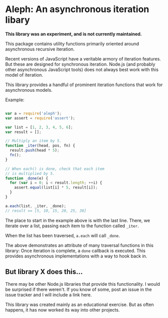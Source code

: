 # Aleph: An asynchronous iteration libary

**This library was an experiment, and is not currently maintained.**

This package contains utility functions primarily oriented around
asynchronous recursive iteration.

Recent versions of JavaScript have a veritable armory of iteration
features. But these are designed for synchronous iteration. Node.js (and
probably other asynchronous JavaScript tools) does not always best work
with this model of iteration.

This library provides a handful of prominent iteration functions that
work for asynchronous models.


Example:
``` javascript

var a = require('aleph');
var assert = require('assert');

var list = [1, 2, 3, 4, 5, 6];
var result = [];

// Multiply an item by 5.
function _iter(head, pos, fn) {
  result.push(head * 5);
  fn();
}

// When each() is done, check that each item 
// is multiplied by 5.
function _done(e) {
  for (var i = 0; i < result.length; ++i) {
    assert.equal(list[i] * 5, result[i]);
  }
}

a.each(list, _iter, _done);
// result == [5, 10, 15, 20, 25, 30]

```

The place to start in the example above is with the last line. There, we
iterate over a list, passing each item to the function called `_iter`.

When the list has been traversed, `a.each` will call `_done`.

The above demonstrates an attribute of many traversal functions in this
library: Once iteration is complete, a `done` callback is executed. This
provides asynchronous implementations with a way to hook back in.

## But library X does this...

There may be other Node.js libraries that provide this functionality. I
would be surprised if there weren't. If you know of some, post an issue
in the issue tracker and I will include a link here.

This library was created mainly as an educational exercise. But as often
happens, it has now worked its way into other projects.

